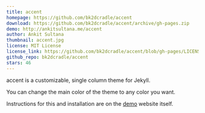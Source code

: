 ```yaml
---
title: accent
homepage: https://github.com/bk2dcradle/accent
download: https://github.com/bk2dcradle/accent/archive/gh-pages.zip
demo: http://ankitsultana.me/accent
author: Ankit Sultana
thumbnail: accent.jpg
license: MIT License
license_link: https://github.com/bk2dcradle/accent/blob/gh-pages/LICENSE
github_repo: bk2dcradle/accent
stars: 46
---
```


accent is a customizable, single column theme for Jekyll.

You can change the main color of the theme to any color you want.

Instructions for this and installation are on the
[demo](http://ankitsultana.me/accent)  website itself.
